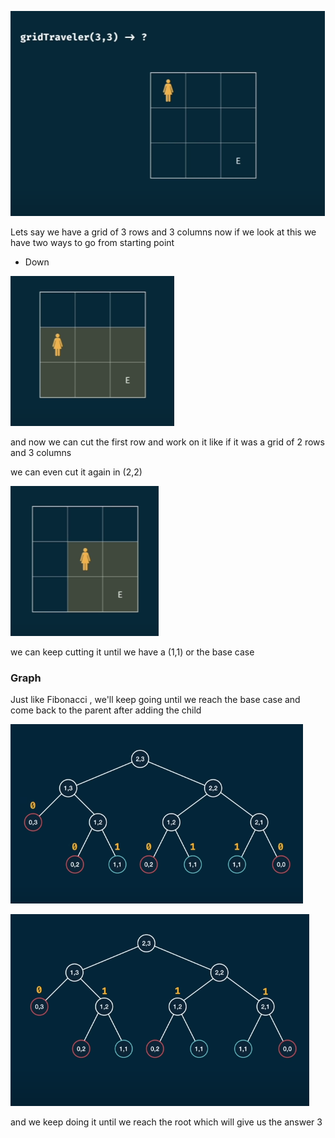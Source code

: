 ![](/images/image_2025-02-04_142551474.png)

Lets say we have a grid of 3 rows and 3 columns 
now if we look at this we have two ways to go from starting point

* Down

![](/images/image_2025-02-04_142727836.png)

and now we can cut the first row and work on it like if it was a grid of 2 rows and 3 columns 

we can even cut it again in (2,2)

![](/images/image_2025-02-04_142847740.png)

we can keep cutting it until we have a (1,1) or the base case 

### Graph

Just like Fibonacci , we'll keep going until we reach the base case and come back to the parent after adding the child

![](/images/image_2025-02-04_143128775.png)

![](/images/image_2025-02-04_143303684.png)

and we keep doing it until we reach the root which will give us the answer 3
